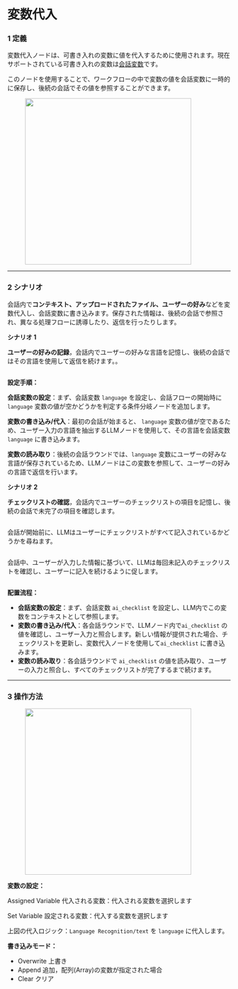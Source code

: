 # 変数代入

### 1 定義

変数代入ノードは、可書き入れの変数に値を代入するために使用されます。現在サポートされている可書き入れの変数は[会話変数](../key-concept.md#hui-hua-bian-liang)です。

このノードを使用することで、ワークフローの中で変数の値を会話変数に一時的に保存し、後続の会話でその値を参照することができます。

<figure><img src="../../../../zh_CN/.gitbook/assets/image (8).png" alt="" width="375"><figcaption></figcaption></figure>

***

### 2 シナリオ

会話内で**コンテキスト、アップロードされたファイル、ユーザーの好み**などを変数代入し、会話変数に書き込みます。保存された情報は、後続の会話で参照され、異なる処理フローに誘導したり、返信を行ったりします。

**シナリオ 1** 

**ユーザーの好みの記録**，会話内でユーザーの好みな言語を記憶し、後続の会話ではその言語を使用して返信を続けます。。

<figure><img src="../../../../zh_CN/.gitbook/assets/image.png" alt=""><figcaption></figcaption></figure>

**設定手順：**

**会話変数の設定**：まず、会話変数 `language` を設定し、会話フローの開始時に `language` 変数の値が空かどうかを判定する条件分岐ノードを追加します。

**変数の書き込み/代入**：最初の会話が始まると、 `language` 変数の値が空であるため、ユーザー入力の言語を抽出するLLMノードを使用して、その言語を会話変数 `language` に書き込みます。

**変数の読み取り**：後続の会話ラウンドでは、`language` 変数にユーザーの好みな言語が保存されているため、LLMノードはこの変数を参照して、ユーザーの好みの言語で返信を行います。

**シナリオ 2**

**チェックリストの確認**，会話内でユーザーのチェックリストの項目を記憶し、後続の会話で未完了の項目を確認します。

<figure><img src="../../../../zh_CN/.gitbook/assets/image (2).png" alt=""><figcaption></figcaption></figure>

会話が開始前に、LLMはユーザーにチェックリストがすべて記入されているかどうかを尋ねます。

<figure><img src="../../../../zh_CN/.gitbook/assets/image (3).png" alt=""><figcaption></figcaption></figure>

会話中、ユーザーが入力した情報に基づいて、LLMは毎回未記入のチェックリストを確認し、ユーザーに記入を続けるように促します。

<figure><img src="../../../../zh_CN/.gitbook/assets/image (5).png" alt=""><figcaption></figcaption></figure>

**配置流程：**

* **会話変数の設定**：まず、会話変数 `ai_checklist` を設定し、LLM内でこの変数をコンテキストとして参照します。
* **変数の書き込み/代入**：各会話ラウンドで、LLMノード内で`ai_checklist` の値を確認し、ユーザー入力と照合します。新しい情報が提供された場合、チェックリストを更新し、変数代入ノードを使用して`ai_checklist` に書き込みます。
* **変数の読み取り**：各会話ラウンドで `ai_checklist` の値を読み取り、ユーザーの入力と照合し、すべてのチェックリストが完了するまで続けます。

***

### 3 操作方法

<figure><img src="../../../../zh_CN/.gitbook/assets/image (7).png" alt="" width="375"><figcaption></figcaption></figure>

**変数の設定：**

Assigned Variable 代入される変数：代入される変数を選択します

Set Variable 設定される変数：代入する変数を選択します

上図の代入ロジック：`Language Recognition/text` を `language` に代入します。

**書き込みモード：**

* Overwrite 上書き
* Append 追加，配列(Array)の変数が指定された場合
* Clear クリア

